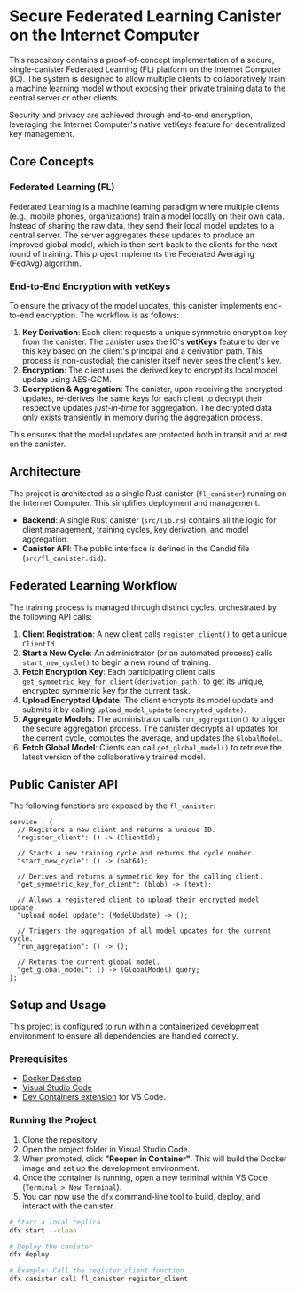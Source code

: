 # Secure Federated Learning Canister on the Internet Computer

This repository contains a proof-of-concept implementation of a secure, single-canister Federated Learning (FL) platform on the Internet Computer (IC). The system is designed to allow multiple clients to collaboratively train a machine learning model without exposing their private training data to the central server or other clients.

Security and privacy are achieved through end-to-end encryption, leveraging the Internet Computer's native vetKeys feature for decentralized key management.

## Core Concepts

### Federated Learning (FL)
Federated Learning is a machine learning paradigm where multiple clients (e.g., mobile phones, organizations) train a model locally on their own data. Instead of sharing the raw data, they send their local model updates to a central server. The server aggregates these updates to produce an improved global model, which is then sent back to the clients for the next round of training. This project implements the Federated Averaging (FedAvg) algorithm.

### End-to-End Encryption with vetKeys
To ensure the privacy of the model updates, this canister implements end-to-end encryption. The workflow is as follows:
1.  **Key Derivation**: Each client requests a unique symmetric encryption key from the canister. The canister uses the IC's **vetKeys** feature to derive this key based on the client's principal and a derivation path. This process is non-custodial; the canister itself never sees the client's key.
2.  **Encryption**: The client uses the derived key to encrypt its local model update using AES-GCM.
3.  **Decryption & Aggregation**: The canister, upon receiving the encrypted updates, re-derives the same keys for each client to decrypt their respective updates *just-in-time* for aggregation. The decrypted data only exists transiently in memory during the aggregation process.

This ensures that the model updates are protected both in transit and at rest on the canister.

## Architecture
The project is architected as a single Rust canister (`fl_canister`) running on the Internet Computer. This simplifies deployment and management.

-   **Backend**: A single Rust canister (`src/lib.rs`) contains all the logic for client management, training cycles, key derivation, and model aggregation.
-   **Canister API**: The public interface is defined in the Candid file (`src/fl_canister.did`).

## Federated Learning Workflow
The training process is managed through distinct cycles, orchestrated by the following API calls:

1.  **Client Registration**: A new client calls `register_client()` to get a unique `ClientId`.
2.  **Start a New Cycle**: An administrator (or an automated process) calls `start_new_cycle()` to begin a new round of training.
3.  **Fetch Encryption Key**: Each participating client calls `get_symmetric_key_for_client(derivation_path)` to get its unique, encrypted symmetric key for the current task.
4.  **Upload Encrypted Update**: The client encrypts its model update and submits it by calling `upload_model_update(encrypted_update)`.
5.  **Aggregate Models**: The administrator calls `run_aggregation()` to trigger the secure aggregation process. The canister decrypts all updates for the current cycle, computes the average, and updates the `GlobalModel`.
6.  **Fetch Global Model**: Clients can call `get_global_model()` to retrieve the latest version of the collaboratively trained model.

## Public Canister API

The following functions are exposed by the `fl_canister`:

```candid
service : {
  // Registers a new client and returns a unique ID.
  "register_client": () -> (ClientId);

  // Starts a new training cycle and returns the cycle number.
  "start_new_cycle": () -> (nat64);

  // Derives and returns a symmetric key for the calling client.
  "get_symmetric_key_for_client": (blob) -> (text);

  // Allows a registered client to upload their encrypted model update.
  "upload_model_update": (ModelUpdate) -> ();

  // Triggers the aggregation of all model updates for the current cycle.
  "run_aggregation": () -> ();

  // Returns the current global model.
  "get_global_model": () -> (GlobalModel) query;
};
```

## Setup and Usage

This project is configured to run within a containerized development environment to ensure all dependencies are handled correctly.

### Prerequisites
-   [Docker Desktop](https://www.docker.com/products/docker-desktop/)
-   [Visual Studio Code](https://code.visualstudio.com/)
-   [Dev Containers extension](https://marketplace.visualstudio.com/items?itemName=ms-vscode-remote.remote-containers) for VS Code.

### Running the Project
1.  Clone the repository.
2.  Open the project folder in Visual Studio Code.
3.  When prompted, click **"Reopen in Container"**. This will build the Docker image and set up the development environment.
4.  Once the container is running, open a new terminal within VS Code (`Terminal > New Terminal`).
5.  You can now use the `dfx` command-line tool to build, deploy, and interact with the canister.

```bash
# Start a local replica
dfx start --clean

# Deploy the canister
dfx deploy

# Example: Call the register_client function
dfx canister call fl_canister register_client
```
